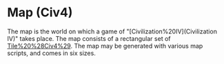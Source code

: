 # Map (Civ4)

The map is the world on which a game of "[Civilization%20IV](Civilization IV)" takes place. The map consists of a rectangular set of [Tile%20%28Civ4%29](tiles). The map may be generated with various map scripts, and comes in six sizes.